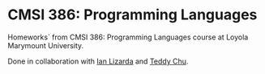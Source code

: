 # CMSI 386: Programming Languages
Homeworks` from CMSI 386: Programming Languages course at Loyola Marymount University.

Done in collaboration with [Ian Lizarda](https://github.com/ianlizzo) and [Teddy Chu](https://github.com/it-door).
